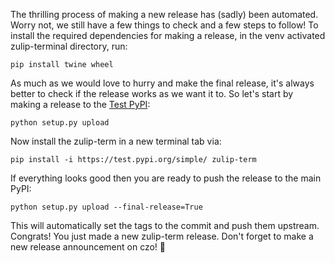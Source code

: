 The thrilling process of making a new release has (sadly) been automated. Worry not, we still have a few things to check and a few steps to follow!
To install the required dependencies for making a release, in the venv activated zulip-terminal directory, run:
```
pip install twine wheel
```
As much as we would love to hurry and make the final release, it's always better to check if the release works as we want it to. So let's start by making a release to the [Test PyPI](https://test.pypi.org/project/zulip-term/):
```
python setup.py upload
```
Now install the zulip-term in a new terminal tab via:
```
pip install -i https://test.pypi.org/simple/ zulip-term
```
If everything looks good then you are ready to push the release to the main PyPI:
```
python setup.py upload --final-release=True
```
This will automatically set the tags to the commit and push them upstream.
Congrats! You just made a new zulip-term release. Don't forget to make a new release announcement on czo! :tada: